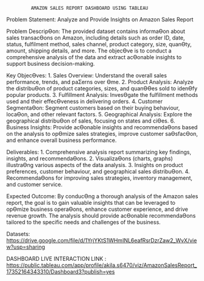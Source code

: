              AMAZON SALES REPORT DASHBOARD USING TABLEAU

Problem Statement:
      Analyze and Provide Insights on Amazon Sales Report
     

Problem DescripƟon:
    The provided dataset contains informaƟon about sales transacƟons on Amazon, including details such as order
ID, date, status, fulfilment method, sales channel, product category, size, quanƟty, amount, shipping details,
and more. The objecƟve is to conduct a comprehensive analysis of the data and extract acƟonable insights to
support business decision-making.




Key ObjecƟves:
    1. Sales Overview: Understand the overall sales performance, trends, and paƩerns over Ɵme.
    2. Product Analysis: Analyze the distribuƟon of product categories, sizes, and quanƟƟes sold to idenƟfy popular
products.
    3. Fulfillment Analysis: InvesƟgate the fulfillment methods used and their effecƟveness in delivering orders.
    4. Customer SegmentaƟon: Segment customers based on their buying behaviour, locaƟon, and other relevant
factors.
    5. Geographical Analysis: Explore the geographical distribuƟon of sales, focusing on states and ciƟes.
    6. Business Insights: Provide acƟonable insights and recommendaƟons based on the analysis to opƟmize sales
strategies, improve customer saƟsfacƟon, and enhance overall business performance.



Deliverables:
    1. Comprehensive analysis report summarizing key findings, insights, and recommendaƟons.
    2. VisualizaƟons (charts, graphs) illustraƟng various aspects of the data analysis.
    3. Insights on product preferences, customer behaviour, and geographical sales distribuƟon.
    4. RecommendaƟons for improving sales strategies, inventory management, and customer service.
    

Expected Outcome:
    By conducƟng a thorough analysis of the Amazon sales report, the goal is to gain valuable insights that can be
leveraged to opƟmize business operaƟons, enhance customer experience, and drive revenue growth. The
analysis should provide acƟonable recommendaƟons tailored to the specific needs and challenges of the business.



Datasets: 
    https://drive.google.com/file/d/1YrjYKtS1WHmINL6eafRsrDzrZaw2_WvX/view?usp=sharing

DASHBOARD LIVE INTERACTION LINK :
       https://public.tableau.com/app/profile/akila.s6470/viz/AmazonSalesReport_17352164343310/Dashboard3?publish=yes
